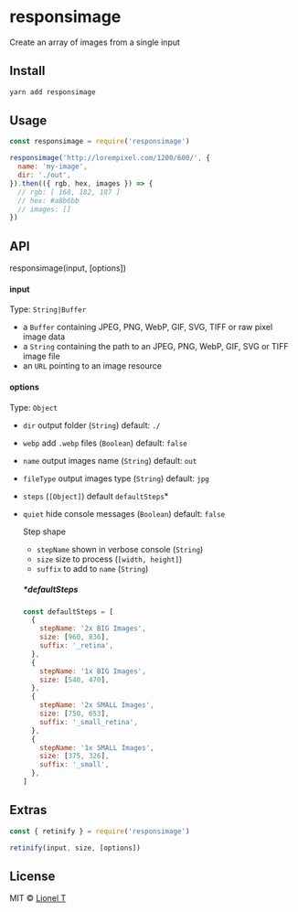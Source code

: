 # responsimage

Create an array of images from a single input

## Install

```zsh
yarn add responsimage
```

## Usage

```js
const responsimage = require('responsimage')

responsimage('http://lorempixel.com/1200/600/', {
  name: 'my-image',
  dir: './out',
}).then(({ rgb, hex, images }) => {
  // rgb: [ 168, 182, 187 ]
  // hex: #a8b6bb
  // images: []
})
```

## API

responsimage(input, [options])

#### input

Type: `String|Buffer`

- a `Buffer` containing JPEG, PNG, WebP, GIF, SVG, TIFF or raw pixel image data
- a `String` containing the path to an JPEG, PNG, WebP, GIF, SVG or TIFF image file
- an `URL` pointing to an image resource

#### options

Type: `Object`

- `dir` output folder (`String`) default: `./`
- `webp` add `.webp` files (`Boolean`) default: `false`
- `name` output images name (`String`) default: `out`
- `fileType` output images type (`String`) default: `jpg`
- `steps` (`[Object]`) default `defaultSteps`\*
- `quiet` hide console messages (`Boolean`) default: `false`

  Step shape

  - `stepName` shown in verbose console (`String`)
  - `size` size to process (`[width, height]`)
  - `suffix` to add to `name` (`String`)

  ##### \*defaultSteps

  ```js
  const defaultSteps = [
    {
      stepName: '2x BIG Images',
      size: [960, 836],
      suffix: '_retina',
    },
    {
      stepName: '1x BIG Images',
      size: [540, 470],
    },
    {
      stepName: '2x SMALL Images',
      size: [750, 653],
      suffix: '_small_retina',
    },
    {
      stepName: '1x SMALL Images',
      size: [375, 326],
      suffix: '_small',
    },
  ]
  ```

## Extras

```js
const { retinify } = require('responsimage')

retinify(input, size, [options])
```

## License

MIT © [Lionel T](https://lionel.tzatzk.in)
